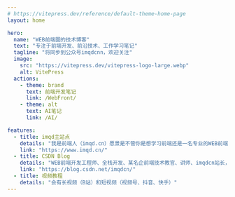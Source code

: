 ```yaml
---
# https://vitepress.dev/reference/default-theme-home-page
layout: home

hero:
  name: "WEB前端圈的技术博客"
  text: "专注于前端开发、前沿技术、工作学习笔记"
  tagline: "将同步到公众号imqdcnn，欢迎关注"
  image:
    src: "https://vitepress.dev/vitepress-logo-large.webp"
    alt: VitePress
  actions:
    - theme: brand
      text: 前端开发笔记
      link: /WebFront/
    - theme: alt
      text: AI笔记
      link: /AI/

features:
  - title: imqd主站点
    details: "我是前端人（imqd.cn）愿景是不管你是想学习前端还是一名专业的WEB前端工程师在这里都能找到你想要的物料。"
    link: "https://www.imqd.cn/"
  - title: CSDN Blog
    details: "WEB前端开发工程师、全栈开发、某名企前端技术教官、讲师、imqdcn站长，我在CSDN的blog"
    link: "https://blog.csdn.net/imqdcn/"
  - title: 视频教程
    details: "会有长视频（B站）和短视频（视频号、抖音、快手）"
---
```



